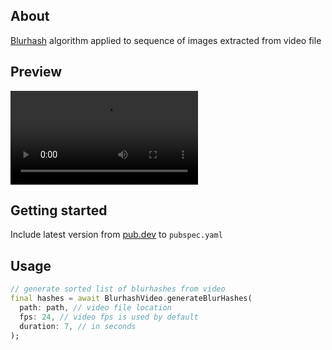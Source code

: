## About
[Blurhash](https://github.com/woltapp/blurhash/) algorithm applied to sequence of images extracted from video file

## Preview

<video src='https://user-images.githubusercontent.com/21260939/209480508-4a372ae0-c4d5-4d92-82e8-305bea7838e4.mp4'></video>

## Getting started

Include latest version from [pub.dev](https://pub.dev/packages/blurhash_video) to `pubspec.yaml`

## Usage

```dart
// generate sorted list of blurhashes from video 
final hashes = await BlurhashVideo.generateBlurHashes(
  path: path, // video file location 
  fps: 24, // video fps is used by default
  duration: 7, // in seconds
);
```
